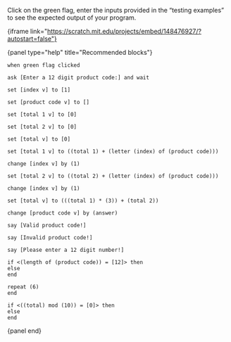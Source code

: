 Click on the green flag, enter the inputs provided in the “testing examples” to
see the expected output of your program.

{iframe link="https://scratch.mit.edu/projects/embed/148476927/?autostart=false"}

{panel type="help" title="Recommended blocks"}

```scratch:split:random
when green flag clicked

ask [Enter a 12 digit product code:] and wait
```


```scratch:split:random
set [index v] to [1]

set [product code v] to []

set [total 1 v] to [0]

set [total 2 v] to [0]

set [total v] to [0]

set [total 1 v] to ((total 1) + (letter (index) of (product code)))

change [index v] by (1)

set [total 2 v] to ((total 2) + (letter (index) of (product code)))

change [index v] by (1)

set [total v] to (((total 1) * (3)) + (total 2))

change [product code v] by (answer)
```

```scratch:split:random
say [Valid product code!]

say [Invalid product code!]

say [Please enter a 12 digit number!]
```

```scratch:split:random
if <(length of (product code)) = [12]> then
else
end

repeat (6)
end

if <((total) mod (10)) = [0]> then
else
end
```

{panel end}
